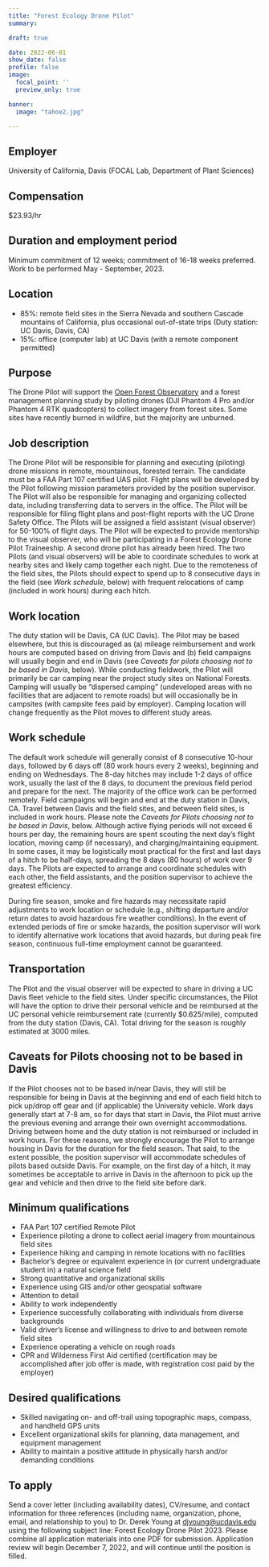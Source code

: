 ```yaml
---
title: "Forest Ecology Drone Pilot"
summary:

draft: true

date: 2022-06-01
show_date: false
profile: false
image:
  focal_point: ''
  preview_only: true

banner:
  image: "tahoe2.jpg"

---
```


## **Employer**

University of California, Davis (FOCAL Lab, Department of Plant Sciences)

## **Compensation**

$23.93/hr

## **Duration and employment period**

Minimum commitment of 12 weeks; commitment of 16-18 weeks preferred. Work to be performed May - September, 2023.

## **Location**

- 85%: remote field sites in the Sierra Nevada and southern Cascade mountains of California, plus occasional out-of-state trips (Duty station: UC Davis, Davis, CA)
- 15%: office (computer lab) at UC Davis (with a remote component permitted)

## **Purpose**

The Drone Pilot will support the [Open Forest Observatory](https://openforestobservatory.org/) and a forest management planning study by piloting drones (DJI Phantom 4 Pro and/or Phantom 4 RTK quadcopters) to collect imagery from forest sites. Some sites have recently burned in wildfire, but the majority are unburned.

## **Job description**

The Drone Pilot will be responsible for planning and executing (piloting) drone missions in remote, mountainous, forested terrain. The candidate must be a FAA Part 107 certified UAS pilot. Flight plans will be developed by the Pilot following mission parameters provided by the position supervisor. The Pilot will also be responsible for managing and organizing collected data, including transferring data to servers in the office. The Pilot will be responsible for filing flight plans and post-flight reports with the UC Drone Safety Office. The Pilots will be assigned a field assistant (visual observer) for 50-100% of flight days. The Pilot will be expected to provide mentorship to the visual observer, who will be participating in a Forest Ecology Drone Pilot Traineeship. A second drone pilot has already been hired. The two Pilots (and visual observers) will be able to coordinate schedules to work at nearby sites and likely camp together each night. Due to the remoteness of the field sites, the Pilots should expect to spend up to 8 consecutive days in the field (see *Work schedule*, below) with frequent relocations of camp (included in work hours) during each hitch.

## **Work location**

The duty station will be Davis, CA (UC Davis). The Pilot may be based elsewhere, but this is discouraged as (a) mileage reimbursement and work hours are computed based on driving from Davis and (b) field campaigns will usually begin and end in Davis (see *Caveats for pilots choosing not to be based in Davis*, below). While conducting fieldwork, the Pilot will primarily be car camping near the project study sites on National Forests. Camping will usually be “dispersed camping” (undeveloped areas with no facilities that are adjacent to remote roads) but will occasionally be in campsites (with campsite fees paid by employer). Camping location will change frequently as the Pilot moves to different study areas.

## **Work schedule**

The default work schedule will generally consist of 8 consecutive 10-hour days, followed by 6 days off (80 work hours every 2 weeks), beginning and ending on Wednesdays. The 8-day hitches may include 1-2 days of office work, usually the last of the 8 days, to document the previous field period and prepare for the next. The majority of the office work can be performed remotely. Field campaigns will begin and end at the duty station in Davis, CA. Travel between Davis and the field sites, and between field sites, is included in work hours. Please note the *Caveats for Pilots choosing not to be based in Davis*, below. Although active flying periods will not exceed 6 hours per day, the remaining hours are spent scouting the next day’s flight location, moving camp (if necessary), and charging/maintaining equipment. In some cases, it may be logistically most practical for the first and last days of a hitch to be half-days, spreading the 8 days (80 hours) of work over 9 days. The Pilots are expected to arrange and coordinate schedules with each other, the field assistants, and the position supervisor to achieve the greatest efficiency.

During fire season, smoke and fire hazards may necessitate rapid adjustments to work location or schedule (e.g., shifting departure and/or return dates to avoid hazardous fire weather conditions). In the event of extended periods of fire or smoke hazards, the position supervisor will work to identify alternative work locations that avoid hazards, but during peak fire season, continuous full-time employment cannot be guaranteed.

## **Transportation**

The Pilot and the visual observer will be expected to share in driving a UC Davis fleet vehicle to the field sites. Under specific circumstances, the Pilot will have the option to drive their personal vehicle and be reimbursed at the UC personal vehicle reimbursement rate (currently $0.625/mile), computed from the duty station (Davis, CA). Total driving for the season is roughly estimated at 3000 miles.

## **Caveats for Pilots choosing not to be based in Davis**

If the Pilot chooses not to be based in/near Davis, they will still be responsible for being in Davis at the beginning and end of each field hitch to pick up/drop off gear and (if applicable) the University vehicle. Work days generally start at 7-8 am, so for days that start in Davis, the Pilot must arrive the previous evening and arrange their own overnight accommodations. Driving between home and the duty station is not reimbursed or included in work hours. For these reasons, we strongly encourage the Pilot to arrange housing in Davis for the duration for the field season. That said, to the extent possible, the position supervisor will accommodate schedules of pilots based outside Davis. For example, on the first day of a hitch, it may sometimes be acceptable to arrive in Davis in the afternoon to pick up the gear and vehicle and then drive to the field site before dark.

## Minimum qualifications

- FAA Part 107 certified Remote Pilot
- Experience piloting a drone to collect aerial imagery from mountainous field sites
- Experience hiking and camping in remote locations with no facilities
- Bachelor’s degree or equivalent experience in (or current undergraduate student in) a natural science field
- Strong quantitative and organizational skills
- Experience using GIS and/or other geospatial software
- Attention to detail
- Ability to work independently
- Experience successfully collaborating with individuals from diverse backgrounds
- Valid driver’s license and willingness to drive to and between remote field sites
- Experience operating a vehicle on rough roads
- CPR and Wilderness First Aid certified (certification may be accomplished after job offer is made, with registration cost paid by the employer)

## Desired qualifications

- Skilled navigating on- and off-trail using topographic maps, compass, and handheld GPS units
- Excellent organizational skills for planning, data management, and equipment management
- Ability to maintain a positive attitude in physically harsh and/or demanding conditions

## **To apply**

Send a cover letter (including availability dates), CV/resume, and contact information for three references (including name, organization, phone, email, and relationship to you) to Dr. Derek Young at djyoung@ucdavis.edu using the following subject line: Forest Ecology Drone Pilot 2023. Please combine all application materials into one PDF for submission. Application review will begin December 7, 2022, and will continue until the position is filled.

<br>